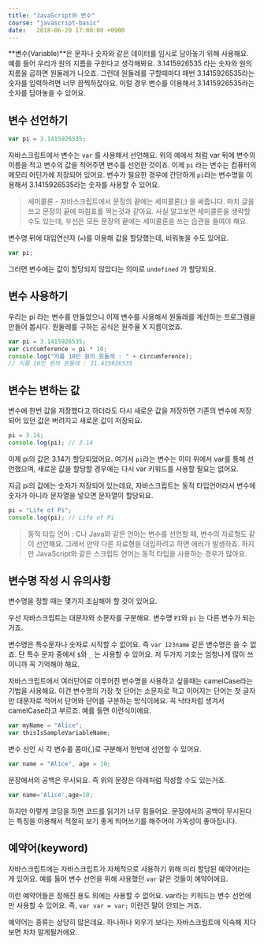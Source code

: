 ```yaml
---
title: "JavaScript와 변수"
course: "javascript-basic"
date:   2018-06-20 17:00:00 +0900
---
```




**변수(Variable)**은 문자나 숫자와 같은 데이터를 임시로 담아놓기 위해 사용해요. 예를 들어 우리가 원의 지름을 구한다고 생각해봐요. 3.1415926535 라는 숫자와 원의 지름을 곱하면 원둘레가 나오죠. 그런데 원둘레를 구할때마다 매번 3.1415926535라는 숫자를 입력하려면 너무 끔찍하잖아요. 이럴 경우 변수를 이용해서 3.1415926535라는 숫자를 담아놓을 수 있어요.



## 변수 선언하기

```js
var pi = 3.1415926535;
```

자바스크립트에서 변수는 `var` 를 사용해서 선언해요. 위의 예에서 처럼 var 뒤에 변수의 이름을 적고 변수의 값을 적어주면 변수를 선언한 것이죠. 이제 `pi` 라는 변수는 컴퓨터의 메모리 어딘가에 저장되어 있어요. 변수가 필요한 경우에 간단하게 `pi`라는 변수명을 이용해서 3.1415926535라는 숫자를 사용할 수 있어요.

>세미콜론 - 자바스크립트에서 문장의 끝에는 세미콜론(;) 을 써줍니다. 마치 글을 쓰고 문장의 끝에 마침표를 찍는것과 같아요. 사실 알고보면 세미콜론을 생략할 수도 있는데, 우선은 모든 문장의 끝에는 세미콜론을 쓰는 습관을 들여야 해요.



변수명 뒤에 대입연산자 (`=`)를 이용해 값을 할당했는데, 비워놓을 수도 있어요.

```js
var pi;
```

그러면 변수에는 값이 할당되지 않았다는 의미로 `undefined` 가 할당되요.



## 변수 사용하기

우리는 pi 라는 변수를 만들었으니 이제 변수를 사용해서 원둘레를 계산하는 프로그램을 만들어 봅시다. 원둘레를 구하는 공식은 원주율 X 지름이었죠.

```js
var pi = 3.1415926535;
var circumference = pi * 10;
console.log("지름 10인 원의 원둘레 : " + circumference);
// 지름 10인 원의 원둘레 : 31.415926535
```



## 변수는 변하는 값

변수에 한번 값을 저장했다고 하더라도 다시 새로운 값을 저장하면 기존의 변수에 저장되어 있던 값은 버려지고 새로운 값이 저장되요.

```js
pi = 3.14;
console.log(pi); // 3.14
```

이제 pi의 값은 3.14가 할당되었어요. 여기서 `pi`라는 변수는 이미 위에서 var를 통해 선언했으며, 새로운 값을 할당할 경우에는 다시 var 키워드를 사용할 필요는 없어요.

지금 pi의 값에는 숫자가 저장되어 있는데요, 자바스크립트는 동적 타입언어라서 변수에 숫자가 아니라 문자열을 넣으면 문자열이 할당되요.

```js
pi = "Life of Pi";
console.log(pi); // Life of Pi
```

> 동적 타입 언어 : C나 Java와 같은 언어는 변수를 선언할 때, 변수의 자료형도 같이 선언해요. 그래서 만약 다른 자료형을 대입하려고 하면 에러가 발생하죠. 하지만 JavaScript와 같은 스크립트 언어는 동적 타입을 사용하는 경우가 많아요.



## 변수명 작성 시 유의사항

변수명을 정할 때는 몇가지 조심해야 할 것이 있어요.

우선 자바스크립트는 대문자와 소문자를 구분해요. 변수명 `PI`와 `pi` 는 다른 변수가 되는거죠.

변수명은 특수문자나 숫자로 시작할 수 없어요. 즉 `var 123name` 같은 변수명은 쓸 수 없죠. 단 특수 문자 중에서 `$`와 `_` 는 사용할 수 있어요. 저 두가지 기호는 엄청나게 많이 쓰이니까 꼭 기억해야 해요.

자바스크립트에서 여러단어로 이루어진 변수명을 사용하고 싶을때는 camelCase라는 기법을 사용해요. 이건 변수명의 가장 첫 단어는 소문자로 적고 이어지는 단어는 첫 글자만 대문자로 적어서 단어와 단어를 구분하는 방식이에요. 꼭 낙타처럼 생겨서 camelCase라고 부르죠. 예를 들면 이런식이에요.

```js
var myName = "Alice";
var thisIsSampleVariableName;
```

변수 선언 시 각 변수를 콤마(,)로 구분해서 한번에 선언할 수 있어요.

```js
var name = "Alice", age = 10;
```

문장에서의 공백은 무시되요. 즉 위의 문장은 아래처럼 작성할 수도 있는거죠.

```js
var name='Alice',age=10;
```

하지만 이렇게 코딩을 하면 코드를 읽기가 너무 힘들어요. 문장에서의 공백이 무시된다는 특징을 이용해서 적절히 보기 좋게 띄어쓰기를 해주어야 가독성이 좋아집니다.



## 예약어(keyword)

자바스크립트에는 자바스크립트가 자체적으로 사용하기 위해 미리 할당된 예약어라는게 있어요. 예를 들어 변수 선언을 위해 사용했던 `var` 같은 것들이 예약어에요.

이런 예약어들은 정해진 용도 외에는 사용할 수 없어요. var라는 키워드는 변수 선언에만 사용할 수 있어요. 즉, `var var = var;` 이런건 말이 안되는 거죠.

예약어는 종류는 상당히 많은데요. 하나하나 외우기 보다는 자바스크립트에 익숙해 지다 보면 차차 알게될거에요.

